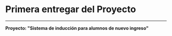 # Primera entregar del Proyecto 
---------
**Proyecto: "Sistema de inducción para alumnos de nuevo ingreso"**
